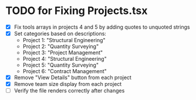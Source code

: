 # TODO for Fixing Projects.tsx

- [x] Fix tools arrays in projects 4 and 5 by adding quotes to unquoted strings
- [x] Set categories based on descriptions:
  - Project 1: "Structural Engineering"
  - Project 2: "Quantity Surveying"
  - Project 3: "Project Management"
  - Project 4: "Structural Engineering"
  - Project 5: "Quantity Surveying"
  - Project 6: "Contract Management"
- [x] Remove "View Details" button from each project
- [x] Remove team size display from each project
- [ ] Verify the file renders correctly after changes
